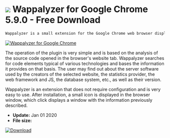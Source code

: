 # ![](https://cdn.softexe.net/static/icon/f/wappalyzer-dla-google-chrome-8185.png) Wappalyzer for Google Chrome 5.9.0 - Free Download

```sh
Wappalyzer is a small extension for the Google Chrome web browser displaying information about web technologies used when creating the currently visited website.
```
[![Wappalyzer for Google Chrome](https:https://tse3.mm.bing.net/th?id=OIP.-tMd03tq8GyWKNjnNoPNpQHaEp&pid=Api)](https://softexe.net/win/internet/e-mail/wappalyzer-for-google-chrome:hphe.html)

The operation of the plugin is very simple and is based on the analysis of the source code opened in the browser's website tab. Wappalyzer searches for code elements typical of various technologies and bases the information it provides on that basis. The user may find out about the server software used by the creators of the selected website, the statistics provider, the web framework and JS, the database system, etc., as well as their version.
 
 Wappalyzer is an extension that does not require configuration and is very easy to use. After installation, a small icon is displayed in the browser window, which click displays a window with the information previously described.


- **Update:** Jan 01 2020
- **File size:** 

[![Download](https://cdn.softexe.net/static/img/download.png)](https://softexe.net/win/internet/e-mail/wappalyzer-for-google-chrome:hphe.html)

